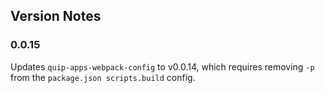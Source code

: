 ## Version Notes

### 0.0.15
Updates `quip-apps-webpack-config` to v0.0.14, which requires removing `-p` from the `package.json scripts.build` config.

